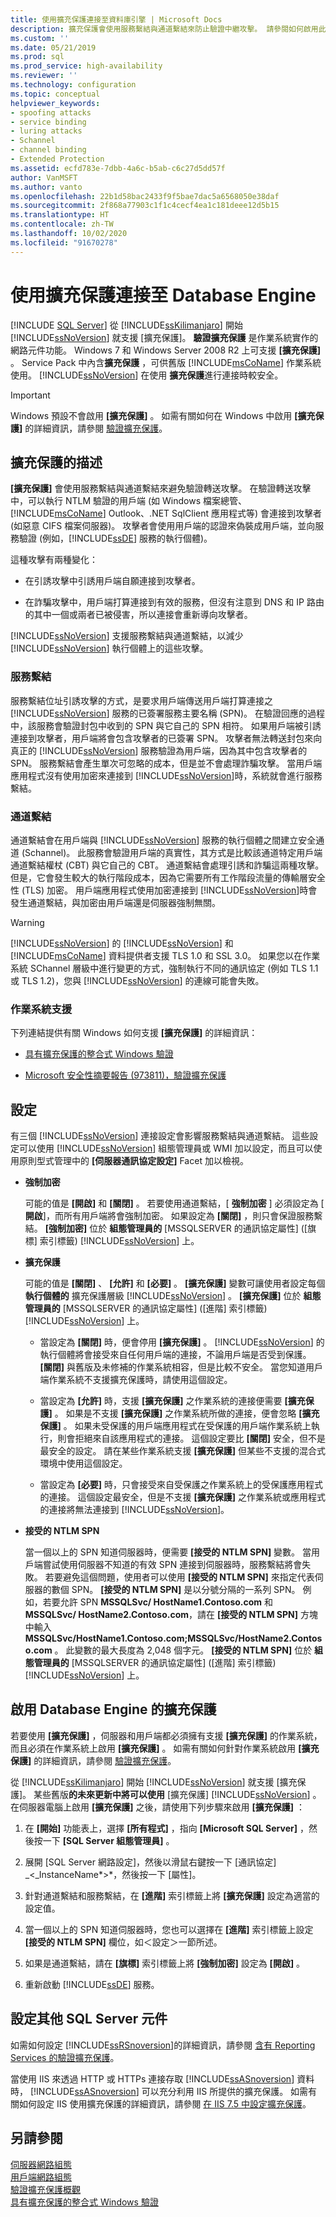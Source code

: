 ```yaml
---
title: 使用擴充保護連接至資料庫引擎 | Microsoft Docs
description: 擴充保護會使用服務繫結與通道繫結來防止驗證中繼攻擊。 請參閱如何啟用此功能。
ms.custom: ''
ms.date: 05/21/2019
ms.prod: sql
ms.prod_service: high-availability
ms.reviewer: ''
ms.technology: configuration
ms.topic: conceptual
helpviewer_keywords:
- spoofing attacks
- service binding
- luring attacks
- Schannel
- channel binding
- Extended Protection
ms.assetid: ecfd783e-7dbb-4a6c-b5ab-c6c27d5dd57f
author: VanMSFT
ms.author: vanto
ms.openlocfilehash: 22b1d58bac2433f9f5bae7dac5a6568050e38daf
ms.sourcegitcommit: 2f868a77903c1f1c4cecf4ea1c181deee12d5b15
ms.translationtype: HT
ms.contentlocale: zh-TW
ms.lasthandoff: 10/02/2020
ms.locfileid: "91670278"
---
```

# <a name="connect-to-the-database-engine-using-extended-protection"></a>使用擴充保護連接至 Database Engine
 [!INCLUDE [SQL Server](../../includes/applies-to-version/sqlserver.md)]
  從 [!INCLUDE[ssKilimanjaro](../../includes/sskilimanjaro-md.md)] 開始 [!INCLUDE[ssNoVersion](../../includes/ssnoversion-md.md)] 就支援 [擴充保護]。 **驗證擴充保護** 是作業系統實作的網路元件功能。 Windows 7 和 Windows Server 2008 R2 上可支援 **[擴充保護]** 。 Service Pack 中內含**擴充保護** ，可供舊版 [!INCLUDE[msCoName](../../includes/msconame-md.md)] 作業系統使用。 [!INCLUDE[ssNoVersion](../../includes/ssnoversion-md.md)] 在使用 **擴充保護**進行連接時較安全。  
  
> [!IMPORTANT]  
> Windows 預設不會啟用 **[擴充保護]** 。 如需有關如何在 Windows 中啟用 **[擴充保護]** 的詳細資訊，請參閱 [驗證擴充保護](/dotnet/framework/wcf/feature-details/extended-protection-for-authentication-overview)。
  
## <a name="description-of-extended-protection"></a>擴充保護的描述  
 **[擴充保護]** 會使用服務繫結與通道繫結來避免驗證轉送攻擊。 在驗證轉送攻擊中，可以執行 NTLM 驗證的用戶端 (如 Windows 檔案總管、 [!INCLUDE[msCoName](../../includes/msconame-md.md)] Outlook、.NET SqlClient 應用程式等) 會連接到攻擊者 (如惡意 CIFS 檔案伺服器)。 攻擊者會使用用戶端的認證來偽裝成用戶端，並向服務驗證 (例如，[!INCLUDE[ssDE](../../includes/ssde-md.md)] 服務的執行個體)。  
  
 這種攻擊有兩種變化：  
  
-   在引誘攻擊中引誘用戶端自願連接到攻擊者。  
  
-   在詐騙攻擊中，用戶端打算連接到有效的服務，但沒有注意到 DNS 和 IP 路由的其中一個或兩者已被侵害，所以連接會重新導向攻擊者。  
  
 [!INCLUDE[ssNoVersion](../../includes/ssnoversion-md.md)] 支援服務繫結與通道繫結，以減少 [!INCLUDE[ssNoVersion](../../includes/ssnoversion-md.md)] 執行個體上的這些攻擊。  
  
### <a name="service-binding"></a>服務繫結  
 服務繫結位址引誘攻擊的方式，是要求用戶端傳送用戶端打算連接之 [!INCLUDE[ssNoVersion](../../includes/ssnoversion-md.md)] 服務的已簽署服務主要名稱 (SPN)。 在驗證回應的過程中，該服務會驗證封包中收到的 SPN 與它自己的 SPN 相符。 如果用戶端被引誘連接到攻擊者，用戶端將會包含攻擊者的已簽署 SPN。 攻擊者無法轉送封包來向真正的 [!INCLUDE[ssNoVersion](../../includes/ssnoversion-md.md)] 服務驗證為用戶端，因為其中包含攻擊者的 SPN。 服務繫結會產生單次可忽略的成本，但是並不會處理詐騙攻擊。 當用戶端應用程式沒有使用加密來連接到 [!INCLUDE[ssNoVersion](../../includes/ssnoversion-md.md)]時，系統就會進行服務繫結。  
  
### <a name="channel-binding"></a>通道繫結  
 通道繫結會在用戶端與 [!INCLUDE[ssNoVersion](../../includes/ssnoversion-md.md)] 服務的執行個體之間建立安全通道 (Schannel)。 此服務會驗證用戶端的真實性，其方式是比較該通道特定用戶端通道繫結權杖 (CBT) 與它自己的 CBT。 通道繫結會處理引誘和詐騙這兩種攻擊。 但是，它會發生較大的執行階段成本，因為它需要所有工作階段流量的傳輸層安全性 (TLS) 加密。 用戶端應用程式使用加密連接到 [!INCLUDE[ssNoVersion](../../includes/ssnoversion-md.md)]時會發生通道繫結，與加密由用戶端還是伺服器強制無關。  
  
> [!WARNING]  
>  [!INCLUDE[ssNoVersion](../../includes/ssnoversion-md.md)] 的 [!INCLUDE[ssNoVersion](../../includes/ssnoversion-md.md)] 和 [!INCLUDE[msCoName](../../includes/msconame-md.md)] 資料提供者支援 TLS 1.0 和 SSL 3.0。 如果您以在作業系統 SChannel 層級中進行變更的方式，強制執行不同的通訊協定 (例如 TLS 1.1 或 TLS 1.2)，您與 [!INCLUDE[ssNoVersion](../../includes/ssnoversion-md.md)] 的連線可能會失敗。  
  
### <a name="operating-system-support"></a>作業系統支援  
 下列連結提供有關 Windows 如何支援 **[擴充保護]** 的詳細資訊：  
  
-   [具有擴充保護的整合式 Windows 驗證](/previous-versions/visualstudio/visual-studio-2008/dd639324(v=vs.90))  
  
-   [Microsoft 安全性摘要報告 (973811)，驗證擴充保護](/security-updates/SecurityAdvisories/2009/973811)
  
## <a name="settings"></a>設定  
 有三個 [!INCLUDE[ssNoVersion](../../includes/ssnoversion-md.md)] 連接設定會影響服務繫結與通道繫結。 這些設定可以使用 [!INCLUDE[ssNoVersion](../../includes/ssnoversion-md.md)] 組態管理員或 WMI 加以設定，而且可以使用原則型式管理中的 **[伺服器通訊協定設定]** Facet 加以檢視。  
  
-   **強制加密**  
  
     可能的值是 **[開啟]** 和 **[關閉]** 。 若要使用通道繫結，[ **強制加密** ] 必須設定為 [ **開啟**]，而所有用戶端將會強制加密。 如果設定為 **[關閉]** ，則只會保證服務繫結。 **[強制加密]** 位於 **組態管理員的** [MSSQLSERVER 的通訊協定屬性] ([旗標] 索引標籤) [!INCLUDE[ssNoVersion](../../includes/ssnoversion-md.md)] 上。  
  
-   **擴充保護**  
  
     可能的值是 **[關閉]** 、 **[允許]** 和 **[必要]** 。 **[擴充保護]** 變數可讓使用者設定每個 **執行個體的** 擴充保護層級 [!INCLUDE[ssNoVersion](../../includes/ssnoversion-md.md)] 。 **[擴充保護]** 位於 **組態管理員的** [MSSQLSERVER 的通訊協定屬性] ([進階] 索引標籤) [!INCLUDE[ssNoVersion](../../includes/ssnoversion-md.md)] 上。  
  
    -   當設定為 **[關閉]** 時，便會停用 **[擴充保護]** 。 [!INCLUDE[ssNoVersion](../../includes/ssnoversion-md.md)] 的執行個體將會接受來自任何用戶端的連接，不論用戶端是否受到保護。 **[關閉]** 與舊版及未修補的作業系統相容，但是比較不安全。 當您知道用戶端作業系統不支援擴充保護時，請使用這個設定。  
  
    -   當設定為 **[允許]** 時，支援 **[擴充保護]** 之作業系統的連接便需要 **[擴充保護]** 。 如果是不支援 **[擴充保護]** 之作業系統所做的連接，便會忽略 **[擴充保護]** 。 如果未受保護的用戶端應用程式在受保護的用戶端作業系統上執行，則會拒絕來自該應用程式的連接。 這個設定要比 **[關閉]** 安全，但不是最安全的設定。 請在某些作業系統支援 **[擴充保護]** 但某些不支援的混合式環境中使用這個設定。  
  
    -   當設定為 **[必要]** 時，只會接受來自受保護之作業系統上的受保護應用程式的連接。 這個設定最安全，但是不支援 **[擴充保護]** 之作業系統或應用程式的連接將無法連接到 [!INCLUDE[ssNoVersion](../../includes/ssnoversion-md.md)]。  
  
-   **接受的 NTLM SPN**  
  
     當一個以上的 SPN 知道伺服器時，便需要 **[接受的 NTLM SPN]** 變數。 當用戶端嘗試使用伺服器不知道的有效 SPN 連接到伺服器時，服務繫結將會失敗。 若要避免這個問題，使用者可以使用 **[接受的 NTLM SPN]** 來指定代表伺服器的數個 SPN。 **[接受的 NTLM SPN]** 是以分號分隔的一系列 SPN。 例如，若要允許 SPN **MSSQLSvc/ HostName1.Contoso.com** 和 **MSSQLSvc/ HostName2.Contoso.com**，請在 **[接受的 NTLM SPN]** 方塊中輸入 **MSSQLSvc/HostName1.Contoso.com;MSSQLSvc/HostName2.Contoso.com** 。 此變數的最大長度為 2,048 個字元。 **[接受的 NTLM SPN]** 位於 **組態管理員的** [MSSQLSERVER 的通訊協定屬性] ([進階] 索引標籤) [!INCLUDE[ssNoVersion](../../includes/ssnoversion-md.md)] 上。  
  
## <a name="enabling-extended-protection-for-the-database-engine"></a>啟用 Database Engine 的擴充保護  
 若要使用 **[擴充保護]** ，伺服器和用戶端都必須擁有支援 **[擴充保護]** 的作業系統，而且必須在作業系統上啟用 **[擴充保護]** 。 如需有關如何針對作業系統啟用 **[擴充保護]** 的詳細資訊，請參閱 [驗證擴充保護](/dotnet/framework/wcf/feature-details/extended-protection-for-authentication-overview)。  
  
 從 [!INCLUDE[ssKilimanjaro](../../includes/sskilimanjaro-md.md)] 開始 [!INCLUDE[ssNoVersion](../../includes/ssnoversion-md.md)] 就支援 [擴充保護]。 某些舊版**的未來更新中將可以使用** [擴充保護] [!INCLUDE[ssNoVersion](../../includes/ssnoversion-md.md)] 。 在伺服器電腦上啟用 **[擴充保護]** 之後，請使用下列步驟來啟用 **[擴充保護]** ：  
  
1.  在 **[開始]** 功能表上，選擇 **[所有程式]** ，指向 **[Microsoft SQL Server]** ，然後按一下 **[SQL Server 組態管理員]** 。  
  
2.  展開 [SQL Server 網路設定]，然後以滑鼠右鍵按一下 [通訊協定] _\<_InstanceName*>*，然後按一下 [屬性]。  
  
3.  針對通道繫結和服務繫結，在 **[進階]** 索引標籤上將 **[擴充保護]** 設定為適當的設定值。  
  
4.  當一個以上的 SPN 知道伺服器時，您也可以選擇在 **[進階]** 索引標籤上設定 **[接受的 NTLM SPN]** 欄位，如＜設定＞一節所述。  
  
5.  如果是通道繫結，請在 **[旗標]** 索引標籤上將 **[強制加密]** 設定為 **[開啟]** 。  
  
6.  重新啟動 [!INCLUDE[ssDE](../../includes/ssde-md.md)] 服務。  
  
## <a name="configuring-other-sql-server-components"></a>設定其他 SQL Server 元件  
 如需如何設定 [!INCLUDE[ssRSnoversion](../../includes/ssrsnoversion-md.md)]的詳細資訊，請參閱 [含有 Reporting Services 的驗證擴充保護](../../reporting-services/security/extended-protection-for-authentication-with-reporting-services.md)。  
  
 當使用 IIS 來透過 HTTP 或 HTTPs 連接存取 [!INCLUDE[ssASnoversion](../../includes/ssasnoversion-md.md)] 資料時， [!INCLUDE[ssASnoversion](../../includes/ssasnoversion-md.md)] 可以充分利用 IIS 所提供的擴充保護。 如需有關如何設定 IIS 使用擴充保護的詳細資訊，請參閱 [在 IIS 7.5 中設定擴充保護](/previous-versions/windows/it-pro/windows-server-2008-R2-and-2008/ee909472(v=ws.10))。  
  
## <a name="see-also"></a>另請參閱  
 [伺服器網路組態](../../database-engine/configure-windows/server-network-configuration.md)   
 [用戶端網路組態](../../database-engine/configure-windows/client-network-configuration.md)   
 [驗證擴充保護概觀](/previous-versions/dotnet/netframework-3.5/dd767318(v=vs.90))   
 [具有擴充保護的整合式 Windows 驗證](/previous-versions/visualstudio/visual-studio-2008/dd639324(v=vs.90))  
  
